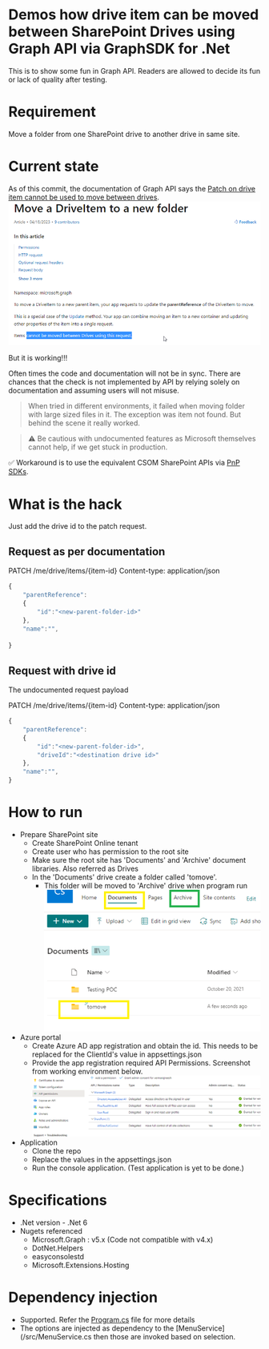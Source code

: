 # Demos how drive item can be moved between SharePoint Drives using Graph API via GraphSDK for .Net
This is to show some fun in Graph API. Readers are allowed to decide its fun or lack of quality after testing.

# Requirement
Move a folder from one SharePoint drive to another drive in same site.

# Current state
As of this commit, the documentation of Graph API says the [Patch on drive item cannot be used to move between drives](https://learn.microsoft.com/en-us/graph/api/driveitem-move?view=graph-rest-1.0&tabs=http). 
![Documentation](images/00-doc.png)

But it is working!!!

Often times the code and documentation will not be in sync. There are chances that the check is not implemented by API by relying solely on documentation and assuming users will not misuse.

> When tried in different environments, it failed when moving folder with large sized files in it. The exception was item not found. But behind the scene it really worked.

> :warning: Be cautious with undocumented features as Microsoft themselves cannot help, if we get stuck in production.

:white_check_mark: Workaround is to use the equivalent CSOM SharePoint APIs via [PnP SDKs](https://github.com/pnp/pnpcore).

# What is the hack

Just add the drive id to the patch request.

## Request as per documentation

PATCH /me/drive/items/{item-id}
Content-type: application/json

```javascript
{
	"parentReference":
	{
		"id":"<new-parent-folder-id>"
	},
	"name":"",
	
}
```
## Request with drive id
The undocumented request payload

PATCH /me/drive/items/{item-id}
Content-type: application/json

```javascript
{
	"parentReference":
	{
		"id":"<new-parent-folder-id>",
		"driveId":"<destination drive id>"
	},
	"name":"",
}

```

# How to run
- Prepare SharePoint site
	- Create SharePoint Online tenant
	- Create user who has permission to the root site
	- Make sure the root site has 'Documents' and 'Archive' document libraries. Also referred as Drives
	- In the 'Documents' drive create a folder called 'tomove'. 
		- This folder will be moved to 'Archive' drive when program run
![Site setup](images/02-site-setup.png)
- Azure portal
	- Create Azure AD app registration and obtain the id. This needs to be replaced for the ClientId's value in appsettings.json
	- Provide the app registration required API Permissions. Screenshot from working environment below.
![APIPermissions](images/01-api-permissions.png)
- Application
	- Clone the repo
	- Replace the values in the appsettings.json
	- Run the console application. (Test application is yet to be done.)

# Specifications

- .Net version - .Net 6
- Nugets referenced
	- Microsoft.Graph : v5.x (Code not compatible with v4.x)
	- DotNet.Helpers
	- easyconsolestd
	- Microsoft.Extensions.Hosting

# Dependency injection

- Supported. Refer the [Program.cs](/src/Program.cs) file for more details
- The options are injected as dependency to the [MenuService](/src/MenuService.cs then those are invoked based on selection. 
